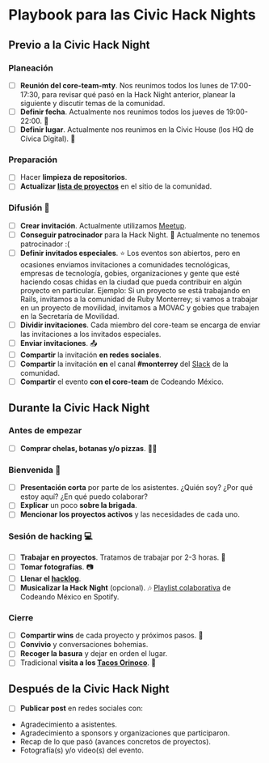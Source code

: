 # Playbook para las Civic Hack Nights

## Previo a la Civic Hack Night

### Planeación

- [ ] **Reunión del core-team-mty**. Nos reunimos todos los lunes de 17:00-17:30, para revisar qué pasó en la Hack Night anterior, planear la siguiente y discutir temas de la comunidad.
- [ ] **Definir fecha**. Actualmente nos reunimos todos los jueves de 19:00-22:00. 📅
- [ ] **Definir lugar**. Actualmente nos reunimos en la Civic House (los HQ de Cívica Digital). 🏡

### Preparación

- [ ] Hacer **limpieza de repositorios**.
- [ ] **Actualizar [lista de proyectos](https://codeandomonterrey.github.io/projects.html)** en el sitio de la comunidad.

### Difusión 📢

- [ ] **Crear invitación**. Actualmente utilizamos [Meetup](http://meetup.com/CodeandoMonterrey).
- [ ] **Conseguir patrocinador** para la Hack Night. 💸 Actualmente no tenemos patrocinador :(
- [ ] **Definir invitados especiales**. ⭐️ Los eventos son abiertos, pero en ocasiones enviamos invitaciones a comunidades tecnológicas, empresas de tecnología, gobies, organizaciones y gente que esté haciendo cosas chidas en la ciudad que pueda contribuir en algún proyecto en particular. Ejemplo: Si un proyecto se está trabajando en Rails, invitamos a la comunidad de Ruby Monterrey; si vamos a trabajar en un proyecto de movilidad, invitamos a MOVAC y gobies que trabajen en la Secretaría de Movilidad.
- [ ] **Dividir invitaciones**. Cada miembro del core-team se encarga de enviar las invitaciones a los invitados especiales.
- [ ] **Enviar invitaciones**. 📤
- [ ] **Compartir** la invitación **en redes sociales**. 
- [ ] **Compartir** la invitación **en** el canal **#monterrey** del [Slack](http://slack.codeandomexico.org) de la comunidad.
- [ ] **Compartir** el evento **con el core-team** de Codeando México.

## Durante la Civic Hack Night

### Antes de empezar

- [ ] **Comprar chelas, botanas y/o pizzas**. 🍻🍕

### Bienvenida 👫

- [ ] **Presentación corta** por parte de los asistentes. ¿Quién soy? ¿Por qué estoy aquí? ¿En qué puedo colaborar?
- [ ] **Explicar** un poco **sobre la brigada**.
- [ ] **Mencionar los proyectos activos** y las necesidades de cada uno.

### Sesión de hacking 💻

- [ ] **Trabajar en proyectos**. Tratamos de trabajar por 2-3 horas. 👳
- [ ] **Tomar fotografías**. 📷
- [ ] **Llenar el [hacklog](https://hackpad.com/Codeando-Monterrey-hacklog-puPMmwCC1Mj)**.
- [ ] **Musicalizar la Hack Night** (opcional). 🎶 [Playlist colaborativa](https://open.spotify.com/user/1242538795/playlist/6nfQngEDjTRnwrrOlP9Evk) de Codeando México en Spotify.

### Cierre 

- [ ] **Compartir wins** de cada proyecto y próximos pasos. 💪
- [ ] **Convivio** y conversaciones bohemias. 
- [ ] **Recoger la basura** y dejar en orden el lugar. 
- [ ] Tradicional **visita a los [Tacos Orinoco](http://taqueriaorinoco.com/)**. 🐂

## Después de la Civic Hack Night 

- [ ] **Publicar post** en redes sociales con:
* Agradecimiento a asistentes.
* Agradecimiento a sponsors y organizaciones que participaron.
* Recap de lo que pasó (avances concretos de proyectos).
* Fotografía(s) y/o video(s) del evento.
